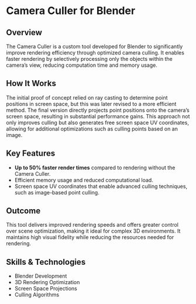 # Camera Culler for Blender

## Overview
The Camera Culler is a custom tool developed for Blender to significantly improve rendering efficiency through optimized camera culling. It enables faster rendering by selectively processing only the objects within the camera’s view, reducing computation time and memory usage.

## How It Works
The initial proof of concept relied on ray casting to determine point positions in screen space, but this was later revised to a more efficient method. The final version directly projects point positions onto the camera’s screen space, resulting in substantial performance gains. This approach not only improves culling but also generates free screen space UV coordinates, allowing for additional optimizations such as culling points based on an image.

## Key Features
 - **Up to 50% faster render times** compared to rendering without the Camera Culler.
 - Efficient memory usage and reduced computational load.
 - Screen space UV coordinates that enable advanced culling techniques, such as image-based point culling.

## Outcome
This tool delivers improved rendering speeds and offers greater control over scene optimization, making it ideal for complex 3D environments. It maintains high visual fidelity while reducing the resources needed for rendering.

## Skills & Technologies
 - Blender Development
 - 3D Rendering Optimization
 - Screen Space Projections
 - Culling Algorithms
